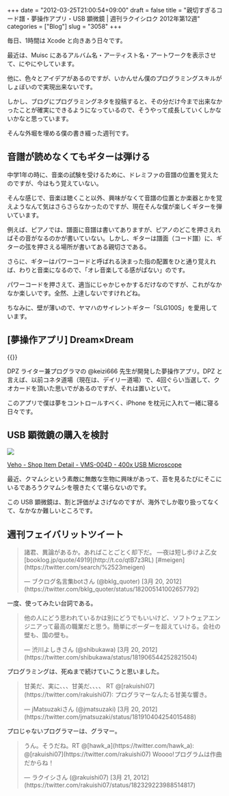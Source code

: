 +++
date = "2012-03-25T21:00:54+09:00"
draft = false
title = "親切すぎるコード譜・夢操作アプリ・USB 顕微鏡 | 週刊ラクイシロク 2012年第12週"
categories = ["Blog"]
slug = "3058"
+++

毎日、1時間は Xcode と向きあう日々です。

最近は、Muisc にあるアルバム名・アーティスト名・アートワークを表示させて、にやにやしています。

他に、色々とアイデアがあるのですが、いかんせん僕のプログラミングスキルがしょぼいので実現出来ないです。

しかし、ブログにプログラミングネタを投稿すると、その分だけ今まで出来なかったことが確実にできるようになっているので、そうやって成長していくしかないかなと思っています。

そんな外堀を埋める僕の書き綴った週刊です。

## 音譜が読めなくてもギターは弾ける

中学1年の時に、音楽の試験を受けるために、ドレミファの音譜の位置を覚えたのですが、今はもう覚えていない。

そんな感じで、音楽は聴くこと以外、興味がなくて音譜の位置とか楽器とかを覚えようなんて気はさらさらなかったのですが、現在そんな僕が楽しくギターを弾いています。

例えば、ピアノでは、譜面に音譜は書いてありますが、ピアノのどこを押さえればその音がなるのかが書いていない。しかし、ギターは譜面（コード譜）に、ギターの弦を押さえる場所が書いてある親切さである。

さらに、ギターはパワーコードと呼ばれる決まった指の配置をひと通り覚えれば、わりと音楽になるので、「オレ音楽してる感がぱない」のです。

パワーコードを押さえて、適当にじゃかじゃかするだけなのですが、これがなかなか楽しいです。全然、上達しないですけれどね。

ちなみに、壁が薄いので、ヤマハのサイレントギター「SLG100S」を愛用しています。

## [夢操作アプリ] Dream×Dream

{{<app id="509989267" title="Dream×Dream 1.0.0（無料）" src="http://a2.mzstatic.com/us/r1000/103/Purple/v4/86/19/b8/8619b8ad-7821-5c09-ca99-14a44e59fe1a/QbgQnk6ObyLPWVu9ixcApg-temp-upload.fjjljmey.100x100-75.png">}}

DPZ ライター兼プログラマの @keizi666 先生が開発した夢操作アプリ。DPZ と言えば、以前コネタ道場（現在は、デイリー道場）で、4回ぐらい当選して、クオカードを頂いた思いでがあるのですが、それは置いといて。

このアプリで僕は夢をコントロールすべく、iPhone を枕元に入れて一緒に寝る日々です。

## USB 顕微鏡の購入を検討

![](/images/2012/03/3058_1.png)

[Veho - Shop Item Detail - VMS-004D - 400x USB Microscope](http://www.veho-lifestyleshop.com/lifestyleshop/shop_detail.aspx?article=40)

最近、クマムシという素敵に無敵な生物に興味があって、苔を見るたびにそこにいるであろうクマムシを覗きたくて堪らないのです。

この USB 顕微鏡は、割と評価がよさげなのですが、海外でしか取り扱ってなくて、なかなか難しいところです。

## 週刊フェイバリットツイート

<blockquote class="twitter-tweet" lang="ja"><p>諸君、異論があるか。あればことごとく却下だ。 ―夜は短し歩けよ乙女 [booklog.jp/quote/4919](http://t.co/qtB7z3RL) [#meigen](https://twitter.com/search/%2523meigen)</p>&mdash; ブクログ名言集botさん (@bklg_quoter) [3月 20, 2012](https://twitter.com/bklg_quoter/status/182005141002657792)</p></blockquote>

一度、使ってみたい台詞である。

<blockquote class="twitter-tweet" lang="ja"><p>他の人にどう思われているかは別にどうでもいいけど、ソフトウェアエンジニアって最高の職業だと思う。簡単にボーダーを超えていける。会社の壁も、国の壁も。</p>&mdash; 渋川よしきさん (@shibukawa) [3月 20, 2012](https://twitter.com/shibukawa/status/181906544252821504)</p></blockquote>

プログラミングは、死ぬまで続けていこうと思いました。

<blockquote class="twitter-tweet" lang="ja"><p>甘美だ、実に、、、甘美だ、、、、 RT @[rakuishi07](https://twitter.com/rakuishi07): プログラマーなんたる甘美な響き。</p>&mdash; jMatsuzakiさん (@jmatsuzaki) [3月 20, 2012](https://twitter.com/jmatsuzaki/status/181910404254015488)</p></blockquote>

プロじゃないプログラマーは、グラマー。

<blockquote class="twitter-tweet" lang="ja"><p>うん。そうだね。RT @[hawk_a](https://twitter.com/hawk_a): @[rakuishi07](https://twitter.com/rakuishi07) Woooo!プログラムは作曲だからね！</p>&mdash; ラクイシさん (@rakuishi07) [3月 21, 2012](https://twitter.com/rakuishi07/status/182329223988514817)</p></blockquote>
